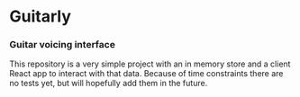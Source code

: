 # Guitarly

### Guitar voicing interface

This repository is a very simple project with an in memory store and a client React app to interact with that data. Because of time constraints there are no tests yet, but will hopefully add them in the future.

